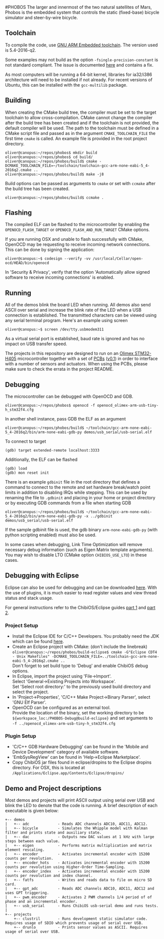 #PHOBOS
The larger and innermost of the two natural satellites of Mars, Phobos is the
embedded system that controls the static (fixed-base) bicycle simulator and
steer-by-wire bicycle.

## Toolchain
To compile the code, use [GNU ARM Embedded
toolchain](https://launchpad.net/gcc-arm-embedded).
The version used is 5.4-2016-q2.

Some examples may not build as the option `-fsingle-precision-constant` is not
standard compliant. The issue is documented
[here](https://bugs.launchpad.net/gcc-arm-embedded/+bug/1452470) and contains a
fix.

As most computers will be running a 64-bit kernel, libraries for ia32/i386
architecture will need to be installed if not already. For recent versions of
Ubuntu, this can be installed with the `gcc-multilib` package.

## Building
When creating the CMake build tree, the compiler must be set to the target
toolchain to allow cross-compilation.  CMake cannot change the compiler after
the build tree has been created and if the toolchain is not provided, the
default compiler will be used.  The path to the toolchain must be defined in a
CMake script file and passed as in the argument `CMAKE_TOOLCHAIN_FILE` the first
time `cmake` is called.  An example file is provided in the root project
directory.

    oliver@canopus:~/repos/phobos$ mkdir build
    oliver@canopus:~/repos/phobos$ cd build/
    oliver@canopus:~/repos/phobos/build$ cmake -DCMAKE_TOOLCHAIN_FILE=~/toolchain/toolchain-gcc-arm-none-eabi-5_4-2016q2.cmake ..
    oliver@canopus:~/repos/phobos/build$ make -j8

Build options can be passed as arguments to `cmake` or set with `ccmake` after
the build tree has been created.

    oliver@canopus:~/repos/phobos/build$ ccmake .

## Flashing
The compiled ELF can be flashed to the microcontroller by enabling the
`OPENOCD_FLASH_TARGET` or `OPENOCD_FLASH_AND_RUN_TARGET` CMake options.

If you are running OSX and unable to flash successfully with CMake, OpenOCD may
be requesting to receive incoming network connections. This can be done by
signing the application:

    oliver@canopus:~$ codesign --verify -vv /usr/local/Cellar/open-ocd/HEAD/bin/openocd

In 'Security & Privacy', verify that the option 'Automatically allow signed
software to receive incoming connections' is enabled.

## Running
All of the demos blink the board LED when running. All demos also send ASCII
over serial and increase the blink rate of the LED when a USB connection is
established. The transmitted characters can be viewed using any serial terminal
program. Here's an example using screen

    oliver@canopus:~$ screen /dev/tty.usbmodem311

As a virtual serial port is established, baud rate is ignored and has no impact
on USB transfer speed.

The projects in this repository are designed to run on an [Olimex
STM32-H405](https://www.olimex.com/Products/ARM/ST/STM32-H405/) microcontroller
together with a set of [PCBs](https://github.com/oliverlee/gyropcb)
([v0.1](https://github.com/oliverlee/gyropcb/releases)) in order to interface
with a number of sensors and actuators. When using the PCBs, please make sure to
check the errata in the project README.

## Debugging
The microcontroller can be debugged with OpenOCD and GDB.

    oliver@canopus:~/repos/phobos$ openocd -f openocd_olimex-arm-usb-tiny-h_stm32f4.cfg

In another shell instance, pass GDB the ELF as an argument

    oliver@canopus:~/repos/phobos/build$ ~/toolchain/gcc-arm-none-eabi-5_4-2016q2/bin/arm-none-eabi-gdb-py demos/usb_serial/usb-serial.elf

To connect to target

    (gdb) target extended-remote localhost:3333

Additionally, the ELF can be flashed

    (gdb) load
    (gdb) mon reset init

There is an example `gdbinit` file in the root directory that defines a command
to connect to the remote and set hardware break/watch point limits in addition
to disabling IRQs while stepping. This can be used by renaming the file to
`.gdbinit` and placing in your home or project directory or by executing GDB
commands from a file when starting GDB

    oliver@canopus:~/repos/phobos/build$ ~/toolchain/gcc-arm-none-eabi-5_4-2016q2/bin/arm-none-eabi-gdb-py -x ../gdbinit demos/usb_serial/usb-serial.elf

If the sample gdbinit file is used, the gdb binary `arm-none-eabi-gdb-py` (with
python scripting enabled) must also be used.

In some cases when debugging, Link Time Optimization will remove necessary debug
information (such as Eigen Matrix template arguments). You may wish to disable
LTO (CMake option `CHIBIOS_USE_LTO`) in these cases.

## Debugging with Eclipse
Eclipse can also be used for debugging and can be downloaded
[here](https://www.eclipse.org/downloads/). With the use of
plugins, it is much easier to read register values and view thread status and
stack usage.

For general instructions refer to the ChibiOS/Eclipse guides [part
1](http://www.chibios.org/dokuwiki/doku.php?id=chibios:guides:eclipse1) and
[part 2](http://www.chibios.org/dokuwiki/doku.php?id=chibios:guides:eclipse2).

### Project Setup
- Install the Eclipse IDE for C/C++ Developers. You probably need the JDK which
  can be found
  [here](http://www.oracle.com/technetwork/java/javase/downloads/jdk8-downloads-2133151.html).
- Create an Eclipse project with CMake: (don't include the linebreak)  
  `oliver@canopus:~/repos/phobos/build-eclipse$ cmake -G"Eclipse CDT4 - Unix Makefiles" -DCMAKE_TOOLCHAIN_FILE=../toolchain-gcc-arm-none-eabi-5_4-2016q2.cmake ..`  
  Don't forget to set build type to 'Debug' and enable ChibiOS debug options.
- In Eclipse, import the project using 'File->Import'.  
  Select 'General->Existing Projects into Workspace'.  
  Set 'Select root directory:' to the previously used build directory and select the project.
- In 'Project->Properties', 'C/C++ Make Project->Binary Parser', select 'GNU Elf
  Parser'.
- OpenOCD can be configured as an external tool.  
  Provide the location of the binary, set the working directory to be  
  `${workspace_loc:/PHOBOS-Debug@build-eclipse}` and set arguments to  
  `-f ../openocd_olimex-arm-usb-tiny-h_stm32f4.cfg`

### Plugin Setup
- 'C/C++ GDB Hardware Debugging' can be found in the 'Mobile and Device
  Development' category of available software.
- 'EmbSysRegView' can be found in 'Help->Eclipse Marketplace'.
- Copy ChibiOS jar files found in eclipse/dropins to the Eclipse dropins
  directory. For OSX, this is located at
  `/Applications/Eclipse.app/Contents/Eclipse/dropins/`

## Demo and Project descriptions
Most demos and projects will print ASCII output using serial over USB and blink
the LED to denote that the code is running. A brief description of each
executable is given below:

    +-- demos
    |   +-- adc             - Reads ADC channels ADC10, ADC11, ADC12.
    |   +-- bicycle         - Simulates the Whipple model with Kalman filter and prints state and auxiliary state.
    |   +-- dac             - Outputs new DAC values at 1 kHz with large steps between each value.
    |   +-- eigen           - Performs matrix multiplication and matrix element rescaling.
    |   +-- encoder         - Activates incremental encoder with 15200 counts per revolution.
    |   +-- encoder_hots    - Activates incremental encoder with 15200 counts per revolution using Higher-Order Time-Sampling.
    |   +-- encoder_index   - Activates incremental encoder with 15200 counts per revolution and index channel.
    |   +-- fatfs           - Writes and reads data to file on micro SD card.
    |   +-- gpt_adc         - Reads ADC channels ADC10, ADC11, ADC12 and uses GPT triggering.
    |   +-- pwm_encoder     - Activates 2 PWM channels 1/4 period of of phase and an incremental encoder.
    |   +-- usb_serial      - Runs ChibiOS usb-serial demo and runs tests.
    |
    +-- projects
        +-- clustril        - Runs development static simulator code. Requires usage of SDIO which prevents usage of serial over USB.
        +-- drunlo          - Prints sensor values as ASCII. Requires usage of serial over USB.
